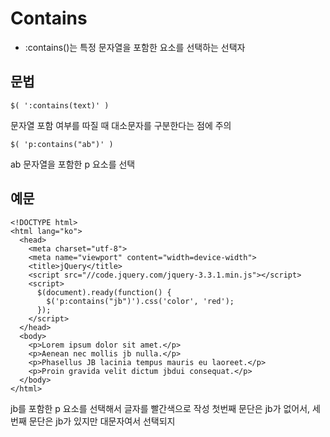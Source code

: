 Contains
=====
- :contains()는 특정 문자열을 포함한 요소를 선택하는 선택자


문법
-----
~~~
$( ':contains(text)' )
~~~

문자열 포함 여부를 따질 때 대소문자를 구분한다는 점에 주의

~~~
$( 'p:contains("ab")' )
~~~
ab 문자열을 포함한 p 요소를 선택

예문
-----
~~~
<!DOCTYPE html>
<html lang="ko">
  <head>
    <meta charset="utf-8">
    <meta name="viewport" content="width=device-width">
    <title>jQuery</title>
    <script src="//code.jquery.com/jquery-3.3.1.min.js"></script>
    <script>
      $(document).ready(function() {
        $('p:contains("jb")').css('color', 'red');
      });
    </script>
  </head>
  <body>
    <p>Lorem ipsum dolor sit amet.</p>
    <p>Aenean nec mollis jb nulla.</p>
    <p>Phasellus JB lacinia tempus mauris eu laoreet.</p>
    <p>Proin gravida velit dictum jbdui consequat.</p>
  </body>
</html>
~~~

jb를 포함한 p 요소를 선택해서 글자를 빨간색으로 작성
첫번째 문단은 jb가 없어서, 세번째 문단은 jb가 있지만 대문자여서 선택되지 

